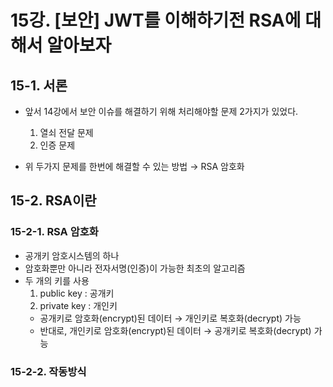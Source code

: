# 15강. [보안] JWT를 이해하기전 RSA에 대해서 알아보자
## 15-1. 서론
- 앞서 14강에서 보안 이슈를 해결하기 위해 처리해야할 문제 2가지가 있었다.
    1. 열쇠 전달 문제
    2. 인증 문제

- 위 두가지 문제를 한번에 해결할 수 있는 방법 → RSA 암호화

## 15-2. RSA이란
### 15-2-1. RSA 암호화
- 공개키 암호시스템의 하나
- 암호화뿐만 아니라 전자서명(인증)이 가능한 최초의 알고리즘
- 두 개의 키를 사용 
    1. public key : 공개키
    2. private key : 개인키
    - 공개키로 암호화(encrypt)된 데이터 → 개인키로 복호화(decrypt) 가능
    - 반대로, 개인키로 암호화(encrypt)된 데이터 → 공개키로 복호화(decrypt) 가능

### 15-2-2. 작동방식
